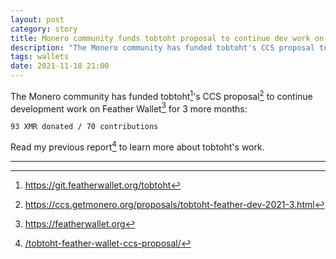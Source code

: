 ```yaml
---
layout: post
category: story
title: Monero community funds tobtoht proposal to continue dev work on Feather Wallet
description: "The Monero community has funded tobtoht's CCS proposal to continue development work on Feather Wallet."
tags: wallets
date: 2021-11-18 21:00
---
```


The Monero community has funded tobtoht[^1]'s CCS proposal[^2] to continue development work on Feather Wallet[^3] for 3 more months:

`93 XMR donated / 70 contributions`

Read my previous report[^4] to learn more about tobtoht's work.

---

[^1]: https://git.featherwallet.org/tobtoht
[^2]: https://ccs.getmonero.org/proposals/tobtoht-feather-dev-2021-3.html
[^3]: https://featherwallet.org
[^4]: [/tobtoht-feather-wallet-ccs-proposal/](/tobtoht-feather-wallet-ccs-proposal/)
